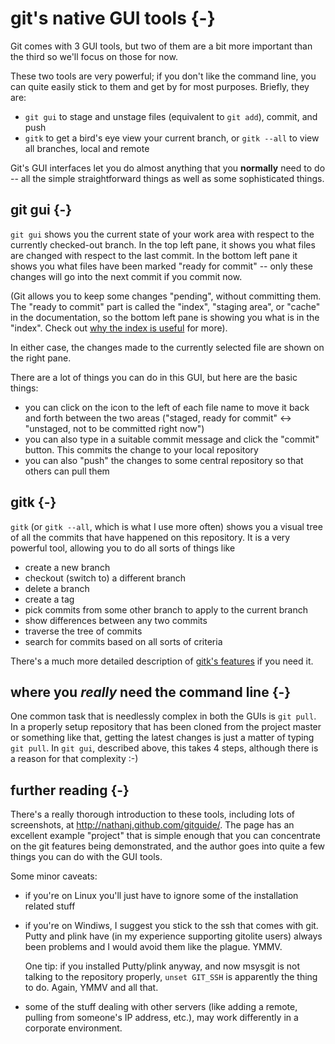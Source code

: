 # git's native GUI tools {-}

<!-- pandoc: toc -->

Git comes with 3 GUI tools, but two of them are a bit more important than the
third so we'll focus on those for now.

These two tools are very powerful; if you don't like the command line, you can
quite easily stick to them and get by for most purposes.  Briefly, they are:

  * `git gui` to stage and unstage files (equivalent to `git add`), commit,
    and push
  * `gitk` to get a bird's eye view your current branch, or `gitk --all` to
    view all branches, local and remote

Git's GUI interfaces let you do almost anything that you **normally** need to
do -- all the simple straightforward things as well as some sophisticated
things.

## git gui {-}

`git gui` shows you the current state of your work area with respect to the
currently checked-out branch.  In the top left pane, it shows you what files
are changed with respect to the last commit.  In the bottom left pane it shows
you what files have been marked "ready for commit" -- only these changes will
go into the next commit if you commit now.

(Git allows you to keep some changes "pending", without committing them.  The
"ready to commit" part is called the "index", "staging area", or "cache" in
the documentation, so the bottom left pane is showing you what is in the
"index".  Check out [why the index is useful](uses-of-index.html) for more).

In either case, the changes made to the currently selected file are shown on
the right pane.

There are a lot of things you can do in this GUI, but here are the basic
things:

  * you can click on the icon to the left of each file name to move it back
    and forth between the two areas ("staged, ready for commit" <-> "unstaged,
    not to be committed right now")
  * you can also type in a suitable commit message and click the "commit"
    button.  This commits the change to your local repository
  * you can also "push" the changes to some central repository so that others
    can pull them

## gitk {-}

`gitk` (or `gitk --all`, which is what I use more often) shows you a visual
tree of all the commits that have happened on this repository.  It is a very
powerful tool, allowing you to do all sorts of things like

  * create a new branch
  * checkout (switch to) a different branch
  * delete a branch
  * create a tag
  * pick commits from some other branch to apply to the current branch
  * show differences between any two commits
  * traverse the tree of commits
  * search for commits based on all sorts of criteria

There's a much more detailed description of [gitk's features](gitk.html) if
you need it.

## where you *really* need the command line {-}

One common task that is needlessly complex in both the GUIs is `git pull`. In
a properly setup repository that has been cloned from the project master or
something like that, getting the latest changes is just a matter of typing
`git pull`.  In `git gui`, described above, this takes 4 steps, although there
is a reason for that complexity :-)

## further reading {-}

There's a really thorough introduction to these tools, including lots of
screenshots, at <http://nathanj.github.com/gitguide/>. The page has an
excellent example "project" that is simple enough that you can concentrate on
the git features being demonstrated, and the author goes into quite a few
things you can do with the GUI tools.

Some minor caveats:

  * if you're on Linux you'll just have to ignore some of the installation
    related stuff

  * if you're on Windiws, I suggest you stick to the ssh that comes with git.
    Putty and plink have (in my experience supporting gitolite users) always
    been problems and I would avoid them like the plague.  YMMV.

    One tip: if you installed Putty/plink anyway, and now msysgit is not
    talking to the repository properly, `unset GIT_SSH` is apparently the
    thing to do.  Again, YMMV and all that.

  * some of the stuff dealing with other servers (like adding a remote,
    pulling from someone's IP address, etc.), may work differently in a
    corporate environment.

